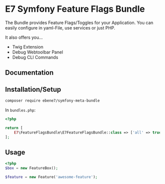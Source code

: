 # E7 Symfony Feature Flags Bundle

The Bundle provides Feature Flags/Toggles for your Application. You can easily
configure in yaml-File, use services or just PHP.

It also offers you...
* Twig Extension
* Debug Webtoolbar Panel
* Debug CLI Commands

## Documentation

## Installation/Setup

``` bash
composer require ebene7/symfony-meta-bundle
```

In `bundles.php`:
``` php
<?php

return [
    E7\FeatureFlagsBundle\E7FeatureFlagsBundle::class => ['all' => true],
];
```

## Usage

``` php
<?php
$box = new FeatureBox();

$feature = new Feature('awesome-feature');

```

